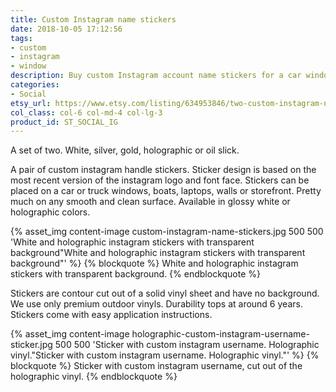 ```yaml
---
title: Custom Instagram name stickers
date: 2018-10-05 17:12:56
tags:
- custom
- instagram
- window
description: Buy custom Instagram account name stickers for a car window. Stickers made of premium outdoor vinyls. Available in white, holographic, rainbow, gold and silver colors.
categories:
- Social
etsy_url: https://www.etsy.com/listing/634953846/two-custom-instagram-name-handle-vinyl
col_class: col-6 col-md-4 col-lg-3
product_id: ST_SOCIAL_IG
---
```


A set of two. White, silver, gold, holographic or oil slick.

<!-- more -->
<!-- {% asset_img content-image car-custom-instagram-username-stickers.jpg 500 500 'Custom instagram username stickers for a car"Custom instagram username stickers for a car"' %} -->

A pair of custom instagram handle stickers. Sticker design is based on the most recent version of the instagram logo and font face. Stickers can be placed on a car or truck windows, boats, laptops, walls or storefront. Pretty much on any smooth and clean surface. Available in glossy white or holographic colors.

{% asset_img content-image custom-instagram-name-stickers.jpg 500 500 'White and holographic instagram stickers with transparent background"White and holographic instagram stickers with transparent background"' %}
{% blockquote %}
White and holographic instagram stickers with transparent background.
{% endblockquote %}

Stickers are contour cut out of a solid vinyl sheet and have no background. We use only premium outdoor vinyls. Durability tops at around 6 years. Stickers come with easy application instructions. 

{% asset_img content-image holographic-custom-instagram-username-sticker.jpg 500 500 'Sticker with custom instagram username. Holographic vinyl."Sticker with custom instagram username. Holographic vinyl."' %}
{% blockquote %}
Sticker with custom instagram username, cut out of the holographic vinyl.
{% endblockquote %}



